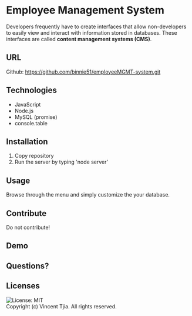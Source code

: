 # Employee Management System 

Developers frequently have to create interfaces that allow non-developers to easily view and interact with information stored in databases. These interfaces are called **content management systems (CMS)**. 
## URL
Github: https://github.com/binnie51/employeeMGMT-system.git

## Technologies
* JavaScript
* Node.js
* MySQL (promise)
* console.table

## Installation
1. Copy repository 
2. Run the server by typing 'node server'

## Usage 
Browse through the menu and simply customize the your database. 

## Contribute
Do not contribute!

## Demo 

## Questions?


## Licenses
![License: MIT](https://img.shields.io/badge/License-MIT-yellow.svg) <br/>
Copyright (c) Vincent Tjia. All rights reserved.